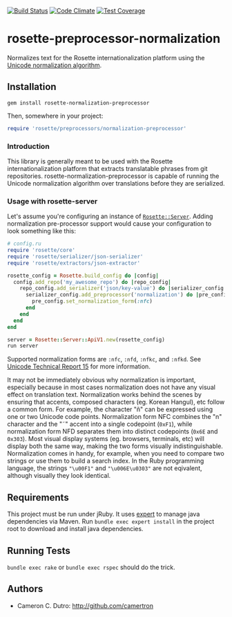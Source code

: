[![Build Status](https://travis-ci.org/rosette-proj/rosette-preprocessor-normalization.svg)](https://travis-ci.org/rosette-proj/rosette-preprocessor-normalization) [![Code Climate](https://codeclimate.com/github/rosette-proj/rosette-preprocessor-normalization/badges/gpa.svg)](https://codeclimate.com/github/rosette-proj/rosette-preprocessor-normalization) [![Test Coverage](https://codeclimate.com/github/rosette-proj/rosette-preprocessor-normalization/badges/coverage.svg)](https://codeclimate.com/github/rosette-proj/rosette-preprocessor-normalization/coverage)

rosette-preprocessor-normalization
====================

Normalizes text for the Rosette internationalization platform using the [Unicode normalization algorithm](http://unicode.org/reports/tr15/).

## Installation

`gem install rosette-normalization-preprocessor`

Then, somewhere in your project:

```ruby
require 'rosette/preprocessors/normalization-preprocessor'
```

### Introduction

This library is generally meant to be used with the Rosette internationalization platform that extracts translatable phrases from git repositories. rosette-normalization-preprocessor is capable of running the Unicode normalization algorithm over translations before they are serialized.

### Usage with rosette-server

Let's assume you're configuring an instance of [`Rosette::Server`](https://github.com/rosette-proj/rosette-server). Adding normalization pre-processor support would cause your configuration to look something like this:

```ruby
# config.ru
require 'rosette/core'
require 'rosette/serializer/json-serializer'
require 'rosette/extractors/json-extractor'

rosette_config = Rosette.build_config do |config|
  config.add_repo('my_awesome_repo') do |repo_config|
    repo_config.add_serializer('json/key-value') do |serializer_config|
      serializer_config.add_preprocessor('normalization') do |pre_config|
        pre_config.set_normalization_form(:nfc)
      end
    end
  end
end

server = Rosette::Server::ApiV1.new(rosette_config)
run server
```

Supported normalization forms are `:nfc`, `:nfd`, `:nfkc`, and `:nfkd`. See [Unicode Technical Report 15](http://unicode.org/reports/tr15/) for more information.

It may not be immediately obvious why normalization is important, especially because in most cases normalization does not have any visual effect on translation text. Normalization works behind the scenes by ensuring that accents, composed characters (eg. Korean Hangul), etc follow a common form. For example, the character "ñ" can be expressed using one or two Unicode code points. Normalization form NFC combines the "n" character and the "˜" accent into a single codepoint (`0xF1`), while normalization form NFD separates them into distinct codepoints (`0x6E` and `0x303`). Most visual display systems (eg. browsers, terminals, etc) will display both the same way, making the two forms visually indistinguishable. Normalization comes in handy, for example, when you need to compare two strings or use them to build a search index. In the Ruby programming language, the strings `"\u00F1"` and `"\u006E\u0303"` are not eqivalent, although visually they look identical.

## Requirements

This project must be run under jRuby. It uses [expert](https://github.com/camertron/expert) to manage java dependencies via Maven. Run `bundle exec expert install` in the project root to download and install java dependencies.

## Running Tests

`bundle exec rake` or `bundle exec rspec` should do the trick.

## Authors

* Cameron C. Dutro: http://github.com/camertron
